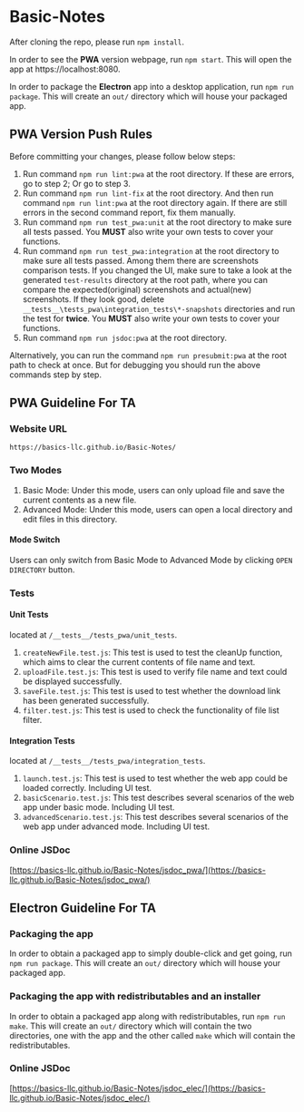 # Basic-Notes

After cloning the repo, please run `npm install`.

In order to see the **PWA** version webpage, run `npm start`. This will open the app at https://localhost:8080.

In order to package the **Electron** app into a desktop application, run `npm run package`. This will create an `out/` directory which will house your packaged app.

## PWA Version Push Rules

Before committing your changes, please follow below steps:

1. Run command `npm run lint:pwa` at the root directory. If these are errors, go to step 2; Or go to step 3.
2. Run command `npm run lint-fix` at the root directory. And then run command `npm run lint:pwa` at the root directory again. If there are still errors in the second command report, fix them manually.
3. Run command `npm run test_pwa:unit` at the root directory to make sure all tests passed. You **MUST** also write your own tests to cover your functions.
4. Run command `npm run test_pwa:integration` at the root directory to make sure all tests passed. Among them there are screenshots comparison tests. If you changed the UI, make sure to take a look at the generated `test-results` directory at the root path, where you can compare the expected(original) screenshots and actual(new) screenshots. If they look good, delete `__tests__\tests_pwa\integration_tests\*-snapshots` directories and run the test for **twice**. You **MUST** also write your own tests to cover your functions.
5. Run command `npm run jsdoc:pwa` at the root directory.

Alternatively, you can run the command `npm run presubmit:pwa` at the root path to check at once. But for debugging you should run the above commands step by step.

## PWA Guideline For TA

### Website URL

`https://basics-llc.github.io/Basic-Notes/`

### Two Modes

1. Basic Mode: Under this mode, users can only upload file and save the current contents as a new file.
2. Advanced Mode: Under this mode, users can open a local directory and edit files in this directory.

#### Mode Switch

Users can only switch from Basic Mode to Advanced Mode by clicking `OPEN DIRECTORY` button.

### Tests

#### Unit Tests

located at `/__tests__/tests_pwa/unit_tests`.

1. `createNewFile.test.js`: This test is used to test the cleanUp function, which aims to clear the current contents of file name and text.
2. `uploadFile.test.js`: This test is used to verify file name and text could be displayed successfully.
3. `saveFile.test.js`: This test is used to test whether the download link has been generated successfully.
4. `filter.test.js`: This test is used to check the functionality of file list filter.

#### Integration Tests

located at `/__tests__/tests_pwa/integration_tests`.

1. `launch.test.js`: This test is used to test whether the web app could be loaded correctly. Including UI test.
2. `basicScenario.test.js`: This test describes several scenarios of the web app under basic mode. Including UI test.
3. `advancedScenario.test.js`: This test describes several scenarios of the web app under advanced mode. Including UI test.

### Online JSDoc

[https://basics-llc.github.io/Basic-Notes/jsdoc_pwa/](https://basics-llc.github.io/Basic-Notes/jsdoc_pwa/)

## Electron Guideline For TA

### Packaging the app
In order to obtain a packaged app to simply double-click and get going, run `npm run package`. This will create an `out/` directory which will house your packaged app.

### Packaging the app with redistributables and an installer
In order to obtain a packaged app along with redistributables, run `npm run make`. This will create an `out/` directory which will contain the two directories, one with the app and the other called `make` which will contain the redistributables.

### Online JSDoc

[https://basics-llc.github.io/Basic-Notes/jsdoc_elec/](https://basics-llc.github.io/Basic-Notes/jsdoc_elec/)